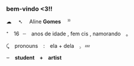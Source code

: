 ### bem-vindo <3!!

☁ ⠀ ➴ ⠀ Aline __Gomes__ ⠀ ⁾⁾

⁺⠀ 16⠀┄⠀ anos de idade   , fem cis   , namorando    ⠀｡

⤹⠀ pronouns ⠀:⠀ ela + dela ⠀꜆⠀💤

⏖⠀ **student ⠀+⠀ artist**
